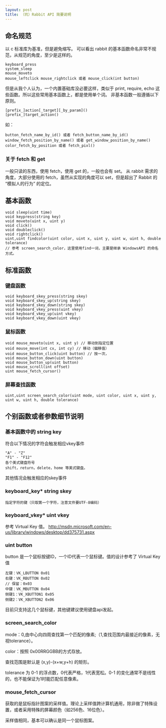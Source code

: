 ```yaml
---
layout: post
title: （坑）Rabbit API 简要说明
---
```


## 命名规范
以 c 标准库为基准，但是避免缩写。
可以看出 rabbit 的基本函数命名非常不规范，从规范的角度，至少是这样的。
```
keyboard_press
system_sleep
mouse_moveto
mouse_leftclick mouse_rightclick 或者 mouse_click(int button)
```
但是从我个人认为，一个内置基础库没必要这样，类似于 print, require, echo 这些函数。所以这些常用基本函数上，都是使用单个词。
非基本函数一般遵循以下原则。
```
[prefix_]action[_target][_by_param]()
[prefix_]target_action()
```
如：
```
button_fetch_name_by_id() 或者 fetch_button_name_by_id()
window_fetch_position_by_name() 或者 get_window_position_by_name()
color_fetch_by_position 或者 fetch_pixl()
```

### 关于 fetch 和 get
一般只读的东西，使用 fetch，使用 get 的，一般也会有 set。
从 rabbit 需求的角度，大部分使用的 fetch，虽然从实现的角度可以 set，但是超出了 Rabbit 的 “模拟人的行为” 的定位。

## 基本函数
```
void sleep(uint time)
void keypress(string key)
void moveto(uint x, uint y)
void click()
void doubleclick()
void rightclick()
uint,uint findcolor(uint color, uint x, uint y, uint w, uint h, double tolerance)
// 参考 screen_search_color，这里使用find一词，主要是继承 WindowsAPI 的命名方式。
```
## 标准函数

### 键盘函数
```
void keyboard_skey_press(string skey)
void keyboard_skey_up(string skey)
void keyboard_skey_down(string skey)
void keyboard_vkey_press(uint vkey)
void keyboard_vkey_up(uint vkey)
void keyboard_vkey_down(uint vkey)
```
### 鼠标函数
```
void mouse_moveto(uint x, uint y) // 移动到指定位置
void mouse_move(int cx, int cy) // 移动（偏移值）
void mouse_button_click(uint button) // 按一次，
void mouse_button_down(uint button)
void mouse_button_up(uint button)
void mouse_scroll(int offset)
uint mouse_fetch_cursor()
```
### 屏幕查找函数
```
uint,uint screen_search_color(uint mode, uint color, uint x, uint y, uint w, uint h, double tolerance)
```

## 个别函数或者参数细节说明

### 基本函数中的 string key

符合以下情况的字符会触发相应vkey事件

	"A" - "Z"
	"F1" - "F12"
	各个美式键盘符号
	shift，return，delete，home 等美式键盘。

其他情况会触发相应的skey事件

### keyboard_key* string skey

	指定字符的键（只取第一个字符，注意文件要UTF-8编码）

### keyboard_vkey* uint vkey

参考 Virtual Key 值。
http://msdn.microsoft.com/en-us/library/windows/desktop/dd375731.aspx

### uint button

button 是一个鼠标按键ID，一个ID代表一个鼠标键。值的设计参考了 Virtual Key 值

	左键：VK_LBUTTON 0x01
	右键：VK_RBUTTON 0x02
	// 保留：0x03
	中键：VK_MBUTTON 0x04
	侧键1：VK_XBUTTON1 0x05
	侧键2：VK_XBUTTON2 0x06
	
目前只支持这几个鼠标键，其他键建议使用键盘api发起。

### screen_search_color

mode：0,由中心向四周查找第一个匹配的像素;（1,查找范围内最接近的像素，无视tolerance）。

color：按照 0x00RRGGBB的方式存放。

查找范围是默认是 (x,y)-(x+w,y+h) 的矩形。

tolerance 为 0-1 的浮点数，0代表严格，1代表宽松。0-1 的变化通常不是线性的，也不能保证为1时能匹配任意像素。

### mouse_fetch_cursor

获取的是鼠标指针图案的采样值。理论上采样值跨计算机通用，除非做了特殊设置，或者采用特殊的屏幕颜色（如256色、16位色）。

采样值相同，基本可以确认是同一个鼠标图案。
